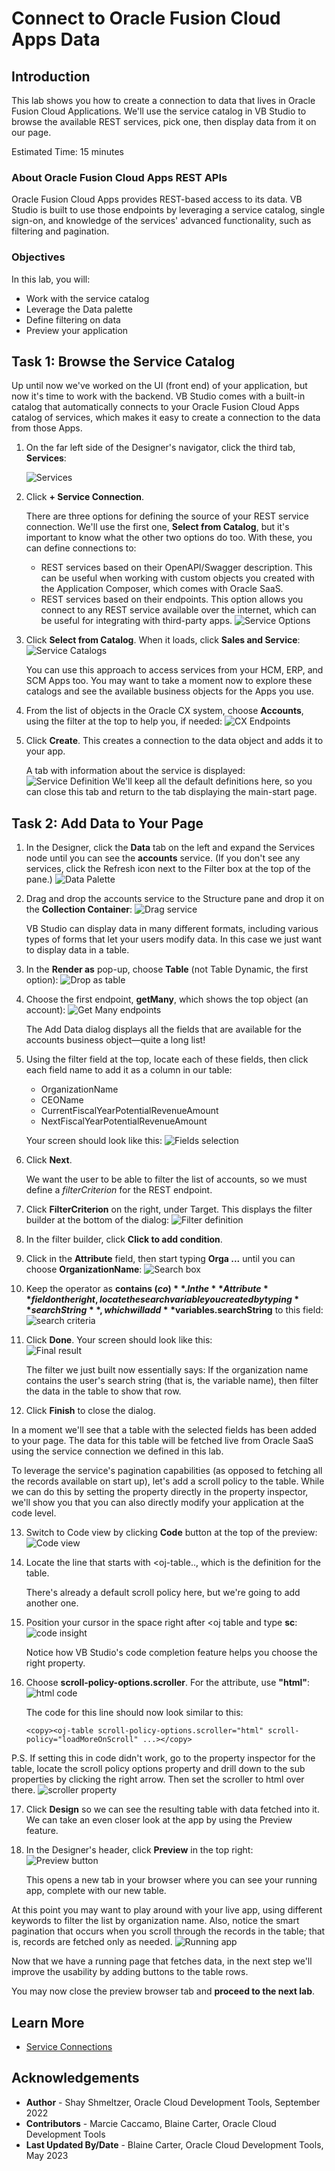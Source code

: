 # Connect to Oracle Fusion Cloud Apps Data

## Introduction

This lab shows you how to create a connection to data that lives in Oracle Fusion Cloud Applications. We'll use the service catalog in VB Studio to browse the available REST services, pick one, then display data from it on our page.

Estimated Time: 15 minutes

### About Oracle Fusion Cloud Apps REST APIs
Oracle Fusion Cloud Apps provides REST-based access to its data. VB Studio is built to use those endpoints by leveraging a service catalog, single sign-on, and knowledge of the services' advanced functionality, such as filtering and pagination.

### Objectives

In this lab, you will:
* Work with the service catalog
* Leverage the Data palette
* Define filtering on data
* Preview your application

## Task 1: Browse the Service Catalog

Up until now we've worked on the UI (front end) of your application, but now it's time to work with the backend. VB Studio comes with a built-in catalog that automatically connects to your Oracle Fusion Cloud Apps catalog of services, which makes it easy to create a connection to the data from those Apps.

1. On the far left side of the Designer's navigator, click the third tab, **Services**:

	![Services](images/servicetab2.png)

2. Click **+ Service Connection**.

	There are three options for defining the source of your REST service connection. We'll use the first one, **Select from Catalog**, but it's important to know what the other two options do too.  With these, you can define connections to:
	 * REST services based on their OpenAPI/Swagger description. This can be useful when working with custom objects you created with the Application Composer, which comes with Oracle SaaS.
	* REST services based on their endpoints. This option allows you connect to any REST service available over the internet, which can be useful for integrating with third-party apps.
		  ![Service Options](images/serviceoptions.png)


4. Click **Select from Catalog**. When it loads, click **Sales and Service**:
	  ![Service Catalogs](images/catalog.png)

	You can use this approach to access services from your HCM, ERP, and SCM Apps too. You may want to take a moment now to explore these catalogs and see the available business objects for the Apps you use.

5. From the list of objects in the Oracle CX system, choose **Accounts**, using the filter at the top to help you, if needed:
	  ![CX Endpoints](images/endpoints.png)

6. Click **Create**. This creates a connection to the data object and adds it to your app.		

	A tab with information about the service is displayed:
	  ![Service Definition](images/servicedef.png)
		We'll keep all the default definitions here, so you can close this tab and return to the tab displaying the main-start page.
## Task 2: Add Data to Your Page

1. In the Designer, click the **Data** tab on the left and expand the Services node until you can see the **accounts** service. (If you don't see any services, click the Refresh icon next to the Filter box at the top of the pane.)
	  ![Data Palette](images/datapalette.png)
2. Drag and drop the accounts service to the Structure pane and drop it on the **Collection Container**:
	  ![Drag service](images/drag1.png)

	VB Studio can display data in many different formats, including various types of forms that let your users modify data. In this case we just want to display data in a table.   

3. In the **Render as** pop-up, choose **Table** (not Table Dynamic, the first option):
	  ![Drop as table](images/table.png)
4. Choose the first endpoint, **getMany**, which shows the top object (an account):
	  ![Get Many endpoints](images/getmany.png)

	The Add Data dialog displays all the fields that are available for the accounts business object&mdash;quite a long list!  

5. Using the filter field at the top, locate each of these fields, then click each field name to add it as a column in our table:
	* OrganizationName
	* CEOName
	* CurrentFiscalYearPotentialRevenueAmount
	* NextFiscalYearPotentialRevenueAmount

	Your screen should look like this:
	  ![Fields selection](images/fields2.png)

6. Click **Next**.

	We want the user to be able to filter the list of accounts, so we must define a *filterCriterion* for the REST endpoint.

7. Click **FilterCriterion** on the right, under Target.
	This displays the filter builder at the bottom of the dialog:
	  ![Filter definition](images/filtercriterion.png)
8. In the filter builder, click **Click to add condition**.
9. Click in the **Attribute** field, then start typing **Orga ...** until you can choose **OrganizationName**:
	  ![Search box](images/name.png)

10. Keep the operator as **contains ($co)**. In the **Attribute** field on the right, locate the search variable you created by typing **searchString**, which will add **$variables.searchString** to this field:
			  ![search criteria](images/search.png)


11. Click **Done**.  Your screen should look like this: 			
					  ![Final result](images/condition.png)

	The filter we just built now essentially says: If the organization name contains the user's search string (that is, the variable name), then filter the data in the table to show that row.

12. Click **Finish** to close the dialog.

In a moment we'll see that a table with the selected fields has been added to your page. The data for this table will be fetched live from Oracle SaaS using the service connection we defined in this lab.

To leverage the service's pagination capabilities (as opposed to fetching all the records available on start up), let's add a scroll policy to the table. While we can do this by setting the property directly in the property inspector, we'll show you that you can also directly modify your application at the code level.

13. Switch to Code view by clicking **Code** button at the top of the preview:
					  ![Code view](images/codeview.png)
14. Locate the line that starts with <oj-table.., which is the definition for the table.

	There's already a default scroll policy here, but we're going to add another one.

15. Position your cursor in the space right after <oj table and type **sc**:
					  ![code insight](images/scrollpolicy.png)

	Notice how VB Studio's code completion feature helps you choose the right property.

16. Choose **scroll-policy-options.scroller**. For the attribute, use **"html"**:
											  ![html code](images/html.png)

	  The code for this line should now look similar to this:

		<copy><oj-table scroll-policy-options.scroller="html" scroll-policy="loadMoreOnScroll" ...></copy>



P.S. If setting this in code didn't work, go to the property inspector for the table, locate the scroll policy options property and drill down to the sub properties by clicking the right arrow. Then set the scroller to html over there.
					  ![scroller property](images/scroller.png)


17. Click **Design** so we can see the resulting table with data fetched into it. We can take an even closer look at the app by using the Preview feature.  

18. In the Designer's header, click **Preview** in the top right:
											  ![Preview button](images/preview.png)

	This opens a new tab in your browser where you can see your running app, complete with our new table.

At this point you may want to play around with your live app, using different keywords to filter the list by organization name. Also, notice the smart pagination that occurs when you scroll through the records in the table; that is, records are fetched only as needed.
											  ![Running app](images/results.png)

Now that we have a running page that fetches data, in the next step we'll improve the usability by adding buttons to the table rows.

You may now close the preview browser tab and **proceed to the next lab**.

## Learn More

* [Service Connections](https://docs.oracle.com/en/cloud/paas/visual-builder/visualbuilder-building-appui/add-service-connections-your-extension1.html)


## Acknowledgements
* **Author** - Shay Shmeltzer, Oracle Cloud Development Tools, September 2022
* **Contributors** -  Marcie Caccamo, Blaine Carter, Oracle Cloud Development Tools
* **Last Updated By/Date** - Blaine Carter, Oracle Cloud Development Tools, May 2023
